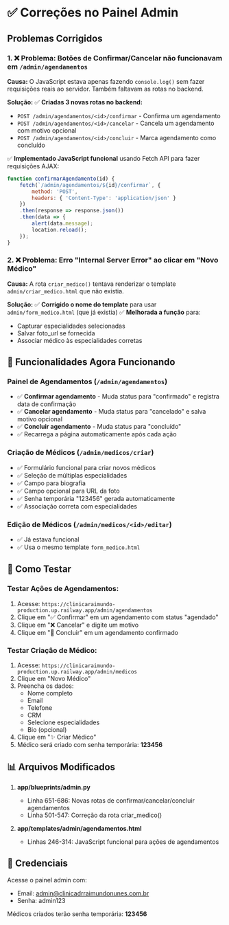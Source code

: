 # ✅ Correções no Painel Admin

## Problemas Corrigidos

### 1. ❌ Problema: Botões de Confirmar/Cancelar não funcionavam em `/admin/agendamentos`

**Causa:** O JavaScript estava apenas fazendo `console.log()` sem fazer requisições reais ao servidor. Também faltavam as rotas no backend.

**Solução:**
✅ **Criadas 3 novas rotas no backend:**
- `POST /admin/agendamentos/<id>/confirmar` - Confirma um agendamento
- `POST /admin/agendamentos/<id>/cancelar` - Cancela um agendamento com motivo opcional
- `POST /admin/agendamentos/<id>/concluir` - Marca agendamento como concluído

✅ **Implementado JavaScript funcional** usando Fetch API para fazer requisições AJAX:
```javascript
function confirmarAgendamento(id) {
    fetch(`/admin/agendamentos/${id}/confirmar`, {
        method: 'POST',
        headers: { 'Content-Type': 'application/json' }
    })
    .then(response => response.json())
    .then(data => {
        alert(data.message);
        location.reload();
    });
}
```

### 2. ❌ Problema: Erro "Internal Server Error" ao clicar em "Novo Médico"

**Causa:** A rota `criar_medico()` tentava renderizar o template `admin/criar_medico.html` que não existia.

**Solução:**
✅ **Corrigido o nome do template** para usar `admin/form_medico.html` (que já existia)
✅ **Melhorada a função** para:
- Capturar especialidades selecionadas
- Salvar foto_url se fornecida
- Associar médico às especialidades corretas

## 📝 Funcionalidades Agora Funcionando

### Painel de Agendamentos (`/admin/agendamentos`)
- ✅ **Confirmar agendamento** - Muda status para "confirmado" e registra data de confirmação
- ✅ **Cancelar agendamento** - Muda status para "cancelado" e salva motivo opcional
- ✅ **Concluir agendamento** - Muda status para "concluído"
- ✅ Recarrega a página automaticamente após cada ação

### Criação de Médicos (`/admin/medicos/criar`)
- ✅ Formulário funcional para criar novos médicos
- ✅ Seleção de múltiplas especialidades
- ✅ Campo para biografia
- ✅ Campo opcional para URL da foto
- ✅ Senha temporária "123456" gerada automaticamente
- ✅ Associação correta com especialidades

### Edição de Médicos (`/admin/medicos/<id>/editar`)
- ✅ Já estava funcional
- ✅ Usa o mesmo template `form_medico.html`

## 🧪 Como Testar

### Testar Ações de Agendamentos:
1. Acesse: `https://clinicaraimundo-production.up.railway.app/admin/agendamentos`
2. Clique em "✅ Confirmar" em um agendamento com status "agendado"
3. Clique em "❌ Cancelar" e digite um motivo
4. Clique em "🏁 Concluir" em um agendamento confirmado

### Testar Criação de Médico:
1. Acesse: `https://clinicaraimundo-production.up.railway.app/admin/medicos`
2. Clique em "Novo Médico"
3. Preencha os dados:
   - Nome completo
   - Email
   - Telefone
   - CRM
   - Selecione especialidades
   - Bio (opcional)
4. Clique em "✨ Criar Médico"
5. Médico será criado com senha temporária: **123456**

## 📊 Arquivos Modificados

1. **app/blueprints/admin.py**
   - Linha 651-686: Novas rotas de confirmar/cancelar/concluir agendamentos
   - Linha 501-547: Correção da rota criar_medico()

2. **app/templates/admin/agendamentos.html**
   - Linhas 246-314: JavaScript funcional para ações de agendamentos

## 🔐 Credenciais

Acesse o painel admin com:
- Email: admin@clinicadrraimundonunes.com.br
- Senha: admin123

Médicos criados terão senha temporária: **123456**
